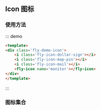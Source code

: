 ## Icon 图标

<script>
export default {
    data(){
        return {
            items:require('../../icon.json')
        }
    }
}
</script>

### 使用方法

::: demo
```html
<template>
<div class='fly-demo-icon'>
    <i class='fly-icon-dollar-sign'></i>
    <i class='fly-icon-map-pin'></i>
    <i class='fly-icon-mail'></i>
    <fly-icon name='monitor'></fly-icon>
</div>
</template>
```
:::

### 图标集合
<template>
<ul>
    <li v-for="(item,index) in items" :key='index'>{{item}}</li>
</ul>
</template>